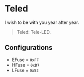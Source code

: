 # Teled

I wish to be with you year after year.

> Teled: Tele-LED.

## Configurations

- EFuse = `0xFF`
- HFuse = `0xD7`
- LFuse = `0x52`

